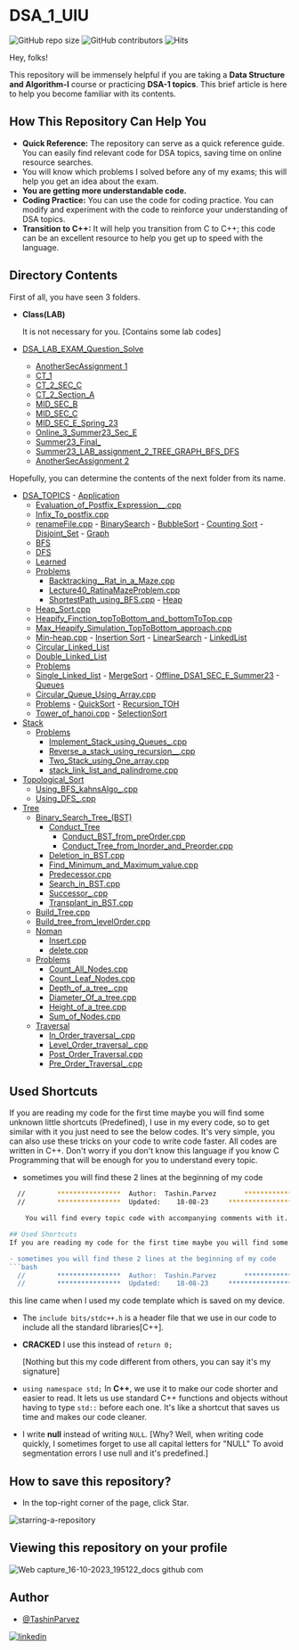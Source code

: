 # DSA_1_UIU

![GitHub repo size](https://img.shields.io/github/repo-size/TashinParvez/DSA_1_UIU)
![GitHub contributors](https://img.shields.io/github/contributors/TashinParvez/DSA_1_UIU)
![Hits](https://hits.seeyoufarm.com/api/count/incr/badge.svg?url=https://github.com/TashinParvez/DSA_1_UIU)

Hey, folks! 

This repository will be immensely helpful if you are taking a **Data Structure and Algorithm-I** course or practicing **DSA-1 topics**. This brief article is here to help you become familiar with its contents.


## How This Repository Can Help You

- **Quick Reference:** The repository can serve as a quick reference guide. You can easily find relevant code for DSA topics, saving time on online resource searches.
- You will know which problems I solved before any of my exams; this will help you get an idea about the exam.
- **You are getting more understandable code.**
- **Coding Practice:** You can use the code for coding practice. You can modify and experiment with the code to reinforce your understanding of DSA topics.
- **Transition to C++:** It will help you transition from C to C++; this code can be an excellent resource to help you get up to speed with the language.


## Directory Contents
First of all, you have seen 3 folders.
 - **Class(LAB)**
   
    It is not necessary for you. [Contains some lab codes]
   
  - [DSA_LAB_EXAM_Question_Solve](https://github.com/TashinParvez/DSA_1_UIU/tree/main/DSA_LAB_EXAM_Question_Solve)
    - [AnotherSecAssignment 1](https://github.com/TashinParvez/DSA_1_UIU/tree/main/DSA_LAB_EXAM_Question_Solve/Akash_assignment)
    - [CT_1](https://github.com/TashinParvez/DSA_1_UIU/tree/main/DSA_LAB_EXAM_Question_Solve/CT_1)
    - [CT_2_SEC_C](https://github.com/TashinParvez/DSA_1_UIU/tree/main/DSA_LAB_EXAM_Question_Solve/CT_2_SEC_C)
    - [CT_2_Section_A](https://github.com/TashinParvez/DSA_1_UIU/tree/main/DSA_LAB_EXAM_Question_Solve/CT_2_Section_A)
    - [MID_SEC_B](https://github.com/TashinParvez/DSA_1_UIU/tree/main/DSA_LAB_EXAM_Question_Solve/MID_SEC_B)
    - [MID_SEC_C](https://github.com/TashinParvez/DSA_1_UIU/tree/main/DSA_LAB_EXAM_Question_Solve/MID_SEC_C)
    - [MID_SEC_E_Spring_23](https://github.com/TashinParvez/DSA_1_UIU/tree/main/tree/main/DSA_LAB_EXAM_Question_Solve/MID_SEC_E_Spring_23)
    - [Online_3_Summer23_Sec_E](https://github.com/TashinParvez/DSA_1_UIU/tree/main/DSA_LAB_EXAM_Question_Solve/Online_3_Summer23_Sec_E)
    - [Summer23_Final_](https://github.com/TashinParvez/DSA_1_UIU/tree/main/DSA_LAB_EXAM_Question_Solve/Summer23_Final_)
    - [Summer23_LAB_assignment_2_TREE_GRAPH_BFS_DFS](https://github.com/TashinParvez/DSA_1_UIU/tree/main/DSA_LAB_EXAM_Question_Solve/Summer23_LAB_assignment_2_TREE_GRAPH_BFS_DFS)
    - [AnotherSecAssignment 2](https://github.com/TashinParvez/DSA_1_UIU/tree/main/DSA_LAB_EXAM_Question_Solve/joyasree_assignment)

   Hopefully, you can determine the contents of the next folder from its name.
   - [DSA_TOPICS](https://github.com/TashinParvez/DSA_1_UIU/tree/main/DSA_TOPICS)
    - [Application](https://github.com/TashinParvez/DSA_1_UIU/tree/main/DSA_TOPICS/Application)
      - [Evaluation_of_Postfix_Expression__.cpp](https://github.com/TashinParvez/DSA_1_UIU/tree/main/DSA_TOPICS/Application/Evaluation_of_Postfix_Expression__.cpp)
      - [Infix_To_postfix.cpp](https://github.com/TashinParvez/DSA_1_UIU/tree/main/DSA_TOPICS/Application/Infix_To_postfix.cpp)
      - [renameFile.cpp](https://github.com/TashinParvez/DSA_1_UIU/tree/main/DSA_TOPICS/Application/renameFile.cpp)
    - [BinarySearch](https://github.com/TashinParvez/DSA_1_UIU/tree/main/DSA_TOPICS/BinarySearch)
    - [BubbleSort](https://github.com/TashinParvez/DSA_1_UIU/tree/main/DSA_TOPICS/BubbleSort)
    - [Counting Sort](https://github.com/TashinParvez/DSA_1_UIU/tree/main/DSA_TOPICS/Counting%20Sort)
    - [Disjoint_Set](https://github.com/TashinParvez/DSA_1_UIU/tree/main/DSA_TOPICS/Disjoint_Set)
    - [Graph](https://github.com/TashinParvez/DSA_1_UIU/tree/main/DSA_TOPICS/Graph)
      - [BFS](https://github.com/TashinParvez/DSA_1_UIU/tree/main/DSA_TOPICS/Graph/BFS)
      - [DFS](https://github.com/TashinParvez/DSA_1_UIU/tree/main/DSA_TOPICS/Graph/DFS)
      - [Learned](https://github.com/TashinParvez/DSA_1_UIU/tree/main/DSA_TOPICS/Graph/Learned)
      - [Problems](https://github.com/TashinParvez/DSA_1_UIU/tree/main/DSA_TOPICS/Graph/Problems)
        - [Backtracking__Rat_in_a_Maze.cpp](https://github.com/TashinParvez/DSA_1_UIU/tree/main/DSA_TOPICS/Graph/Problems/Backtracking__Rat_in_a_Maze.cpp)
        - [Lecture40_RatinaMazeProblem.cpp](https://github.com/TashinParvez/DSA_1_UIU/tree/main/DSA_TOPICS/Graph/Problems/Lecture40_RatinaMazeProblem.cpp)
        - [ShortestPath_using_BFS.cpp](https://github.com/TashinParvez/DSA_1_UIU/tree/main/DSA_TOPICS/Graph/Problems/ShortestPath_using_BFS.cpp)
    - [Heap](https://github.com/TashinParvez/DSA_1_UIU/tree/main/DSA_TOPICS/Heap)
      - [Heap_Sort.cpp](https://github.com/TashinParvez/DSA_1_UIU/tree/main/DSA_TOPICS/Heap/Heap_Sort.cpp)
      - [Heapify_Finction_topToBottom_and_bottomToTop.cpp](https://github.com/TashinParvez/DSA_1_UIU/tree/main/DSA_TOPICS/Heap/Heapify_Finction_topToBottom_and_bottomToTop.cpp)
      - [Max_Heapify_Simulation_TopToBottom_approach.cpp](https://github.com/TashinParvez/DSA_1_UIU/tree/main/DSA_TOPICS/Heap/Max_Heapify_Simulation_TopToBottom_approach.cpp)
      - [Min-heap.cpp](https://github.com/TashinParvez/DSA_1_UIU/tree/main/DSA_TOPICS/Heap/Min-heap.cpp)
    - [Insertion Sort](https://github.com/TashinParvez/DSA_1_UIU/tree/main/DSA_TOPICS/Insertion%20Sort)
    - [LinearSearch](https://github.com/TashinParvez/DSA_1_UIU/tree/main/DSA_TOPICS/LinearSearch)
    - [LinkedList](https://github.com/TashinParvez/DSA_1_UIU/tree/main/DSA_TOPICS/LinkedList)
      - [Circular_Linked_List](https://github.com/TashinParvez/DSA_1_UIU/tree/main/DSA_TOPICS/LinkedList/Circular_Linked_List)
      - [Double_Linked_List](https://github.com/TashinParvez/DSA_1_UIU/tree/main/DSA_TOPICS/LinkedList/Double_Linked_List)
      - [Problems](https://github.com/TashinParvez/DSA_1_UIU/tree/main/DSA_TOPICS/LinkedList/Problems)
      - [Single_Linked_list](https://github.com/TashinParvez/DSA_1_UIU/tree/main/DSA_TOPICS/LinkedList/Single_Linked_list)
    - [MergeSort](https://github.com/TashinParvez/DSA_1_UIU/tree/main/DSA_TOPICS/MergeSort)
    - [Offline_DSA1_SEC_E_Summer23](https://github.com/TashinParvez/DSA_1_UIU/tree/main/DSA_TOPICS/Offline_DSA1_SEC_E_Summer23)
    - [Queues](https://github.com/TashinParvez/DSA_1_UIU/tree/main/DSA_TOPICS/Queues)
      - [Circular_Queue_Using_Array.cpp](https://github.com/TashinParvez/DSA_1_UIU/tree/main/DSA_TOPICS/Queues/Basic/Circular_Queue_Using_Array.cpp)
      - [Problems](https://github.com/TashinParvez/DSA_1_UIU/tree/main/DSA_TOPICS/Queues/Problems)
    - [QuickSort](https://github.com/TashinParvez/DSA_1_UIU/tree/main/DSA_TOPICS/QuickSort)
    - [Recursion_TOH](https://github.com/TashinParvez/DSA_1_UIU/tree/main/DSA_TOPICS/Recursion_TOH)
      - [Tower_of_hanoi.cpp](https://github.com/TashinParvez/DSA_1_UIU/tree/main/DSA_TOPICS/Recursion_TOH/Tower_of_hanoi.cpp)
    - [SelectionSort](https://github.com/TashinParvez/DSA_1_UIU/tree/main/DSA_TOPICS/SelectionSort)
  - [Stack](https://github.com/TashinParvez/DSA_1_UIU/tree/main/DSA_TOPICS/Stack)
    - [Problems](https://github.com/TashinParvez/DSA_1_UIU/tree/main/DSA_TOPICS/Stack/Problems)
      - [Implement_Stack_using_Queues_.cpp](https://github.com/TashinParvez/DSA_1_UIU/tree/main/DSA_TOPICS/Stack/Problems/Implement_Stack_using_Queues_.cpp)
      - [Reverse_a_stack_using_recursion__.cpp](https://github.com/TashinParvez/DSA_1_UIU/tree/main/DSA_TOPICS/Stack/Problems/Reverse_a_stack_using_recursion__.cpp)
      - [Two_Stack_using_One_array.cpp](https://github.com/TashinParvez/DSA_1_UIU/tree/main/DSA_TOPICS/Stack/Problems/Two_Stack_using_One_array.cpp)
      - [stack_link_list_and_palindrome.cpp](https://github.com/TashinParvez/DSA_1_UIU/tree/main/DSA_TOPICS/Stack/Problems/stack_link_list_and_palindrome.cpp)
  - [Topological_Sort](https://github.com/TashinParvez/DSA_1_UIU/tree/main/DSA_TOPICS/Topological_Sort)
    - [Using_BFS_kahnsAlgo_.cpp](https://github.com/TashinParvez/DSA_1_UIU/tree/main/DSA_TOPICS/Topological_Sort/Using_BFS_kahnsAlgo_.cpp)
    - [Using_DFS_.cpp](https://github.com/TashinParvez/DSA_1_UIU/tree/main/DSA_TOPICS/Topological_Sort/Using_DFS_.cpp)
  - [Tree](https://github.com/TashinParvez/DSA_1_UIU/tree/main/DSA_TOPICS/Tree)
    - [Binary_Search_Tree_(BST)](https://github.com/TashinParvez/DSA_1_UIU/tree/main/DSA_TOPICS/Tree/Binary_Search_Tree_(BST))
      - [Conduct_Tree](https://github.com/TashinParvez/DSA_1_UIU/tree/main/DSA_TOPICS/Tree/Binary_Search_Tree_(BST)/Conduct_Tree)
        - [Conduct_BST_from_preOrder.cpp](https://github.com/TashinParvez/DSA_1_UIU/tree/main/DSA_TOPICS/Tree/Binary_Search_Tree_(BST)/Conduct_Tree/Conduct_BST_from_preOrder.cpp)
        - [Conduct_Tree_from_Inorder_and_Preorder.cpp](https://github.com/TashinParvez/DSA_1_UIU/tree/main/DSA_TOPICS/Tree/Binary_Search_Tree_(BST)/Conduct_Tree/Conduct_Tree_from_Inorder_and_Preorder.cpp)
      - [Deletion_in_BST.cpp](https://github.com/TashinParvez/DSA_1_UIU/tree/main/DSA_TOPICS/Tree/Binary_Search_Tree_(BST)/Deletion_in_BST.cpp)
      - [Find_Minimum_and_Maximum_value.cpp](https://github.com/TashinParvez/DSA_1_UIU/tree/main/DSA_TOPICS/Tree/Binary_Search_Tree_(BST)/Find_Minimum_and_Maximum_value.cpp)
      - [Predecessor.cpp](https://github.com/TashinParvez/DSA_1_UIU/tree/main/DSA_TOPICS/Tree/Binary_Search_Tree_(BST)/Predecessor.cpp)
      - [Search_in_BST.cpp](https://github.com/TashinParvez/DSA_1_UIU/tree/main/DSA_TOPICS/Tree/Binary_Search_Tree_(BST)/Search_in_BST.cpp)
      - [Successor_.cpp](https://github.com/TashinParvez/DSA_1_UIU/tree/main/DSA_TOPICS/Tree/Binary_Search_Tree_(BST)/Successor_.cpp)
      - [Transplant_in_BST.cpp](https://github.com/TashinParvez/DSA_1_UIU/tree/main/DSA_TOPICS/Tree/Binary_Search_Tree_(BST)/Transplant_in_BST.cpp)
    - [Build_Tree.cpp](https://github.com/TashinParvez/DSA_1_UIU/tree/main/DSA_TOPICS/Tree/Build_Tree.cpp)
    - [Build_tree_from_levelOrder.cpp](https://github.com/TashinParvez/DSA_1_UIU/tree/main/DSA_TOPICS/Tree/Build_tree_from_levelOrder.cpp)
    - [Noman](https://github.com/TashinParvez/DSA_1_UIU/tree/main/DSA_TOPICS/Tree/Noman)
      - [Insert.cpp](https://github.com/TashinParvez/DSA_1_UIU/tree/main/DSA_TOPICS/Tree/Noman/Insert.cpp)
      - [delete.cpp](https://github.com/TashinParvez/DSA_1_UIU/tree/main/DSA_TOPICS/Tree/Noman/delete.cpp)
    - [Problems](https://github.com/TashinParvez/DSA_1_UIU/tree/main/DSA_TOPICS/Tree/Problems)
      - [Count_All_Nodes.cpp](https://github.com/TashinParvez/DSA_1_UIU/tree/main/DSA_TOPICS/Tree/Problems/Count_All_Nodes.cpp)
      - [Count_Leaf_Nodes.cpp](https://github.com/TashinParvez/DSA_1_UIU/tree/main/DSA_TOPICS/Tree/Problems/Count_Leaf_Nodes.cpp)
      - [Depth_of_a_tree_.cpp](https://github.com/TashinParvez/DSA_1_UIU/tree/main/DSA_TOPICS/Tree/Problems/Depth_of_a_tree_.cpp)
      - [Diameter_Of_a_tree.cpp](https://github.com/TashinParvez/DSA_1_UIU/tree/main/DSA_TOPICS/Tree/Problems/Diameter_Of_a_tree.cpp)
      - [Height_of_a_tree.cpp](https://github.com/TashinParvez/DSA_1_UIU/tree/main/DSA_TOPICS/Tree/Problems/Height_of_a_tree.cpp)
      - [Sum_of_Nodes.cpp](https://github.com/TashinParvez/DSA_1_UIU/tree/main/DSA_TOPICS/Tree/Problems/Sum_of_Nodes.cpp)
    - [Traversal](https://github.com/TashinParvez/DSA_1_UIU/tree/main/DSA_TOPICS/Tree/Traversal)
      - [In_Order_traversal_.cpp](https://github.com/TashinParvez/DSA_1_UIU/tree/main/DSA_TOPICS/Tree/Traversal/In_Order_traversal_.cpp)
      - [Level_Order_traversal_.cpp](https://github.com/TashinParvez/DSA_1_UIU/tree/main/DSA_TOPICS/Tree/Traversal/Level_Order_traversal_.cpp)
      - [Post_Order_Traversal.cpp](https://github.com/TashinParvez/DSA_1_UIU/tree/main/DSA_TOPICS/Tree/Traversal/Post_Order_Traversal.cpp)
      - [Pre_Order_Traversal_.cpp](https://github.com/TashinParvez/DSA_1_UIU/tree/main/DSA_TOPICS/Tree/Traversal/Pre_Order_Traversal_.cpp)




## Used Shortcuts
If you are reading my code for the first time maybe you will find some unknown little shortcuts (Predefined), I use in my every code, so to get similar with it you just need to see the below codes. It's very simple, you can also use these tricks on your code to write code faster. All codes are written in C++. Don't worry if you don't know this language if you know C Programming that will be enough for you to understand every topic. 

- sometimes you will find these 2 lines at the beginning of my code
```bash
  //        ****************  Author:  Tashin.Parvez       *************************\
  //        ****************  Updated:    18-08-23     *************************\

    You will find every topic code with accompanying comments with it.

## Used Shortcuts
If you are reading my code for the first time maybe you will find some unknown little shortcuts (Predefined), I use in my every code, so to get similar with it you just need to see the below codes. It's very simple, you can also use these tricks on your code to write code faster. All codes are written in C++. Don't worry if you don't know this language if you know C Programming that will be enough for you to understand every topic. 

- sometimes you will find these 2 lines at the beginning of my code
```bash
  //        ****************  Author:  Tashin.Parvez       *************************\
  //        ****************  Updated:    18-08-23     *************************\
```
   this line came when I used my code template which is saved on my device.
- The `include bits/stdc++.h` is a header file that we use in our code to include all the standard libraries[C++].
- **CRACKED** I use this instead of `return 0;`
   
   [Nothing but this my code different from others, you can say it's my signature]
- `using namespace std;`
In **C++**, we use it to make our code shorter and easier to read. It lets us use standard C++ functions and objects without having to type `std::` before each one. It's like a shortcut that saves us time and makes our code cleaner.

- I write **null** instead of writing `NULL`. [Why? Well, when writing code quickly, I sometimes forget to use all capital letters for "NULL" To avoid segmentation errors I use null and it's predefined.]

 
## How to save this repository?

- In the top-right corner of the page, click Star.
  
![starring-a-repository](https://github.com/TashinParvez/DSA_1_UIU/assets/84122972/f0e53cf8-185c-48dd-9905-348f80452463)

## Viewing this repository on your profile
![Web capture_16-10-2023_195122_docs github com](https://github.com/TashinParvez/DSA_1_UIU/assets/84122972/5b05be9f-feb5-4c1b-88d6-e37c0a395e27)




## Author
- [@TashinParvez](https://github.com/TashinParvez)

[![linkedin](https://img.shields.io/badge/linkedin-0A66C2?style=for-the-badge&logo=linkedin&logoColor=white)](https://www.linkedin.com/in/tashinparvez/)
